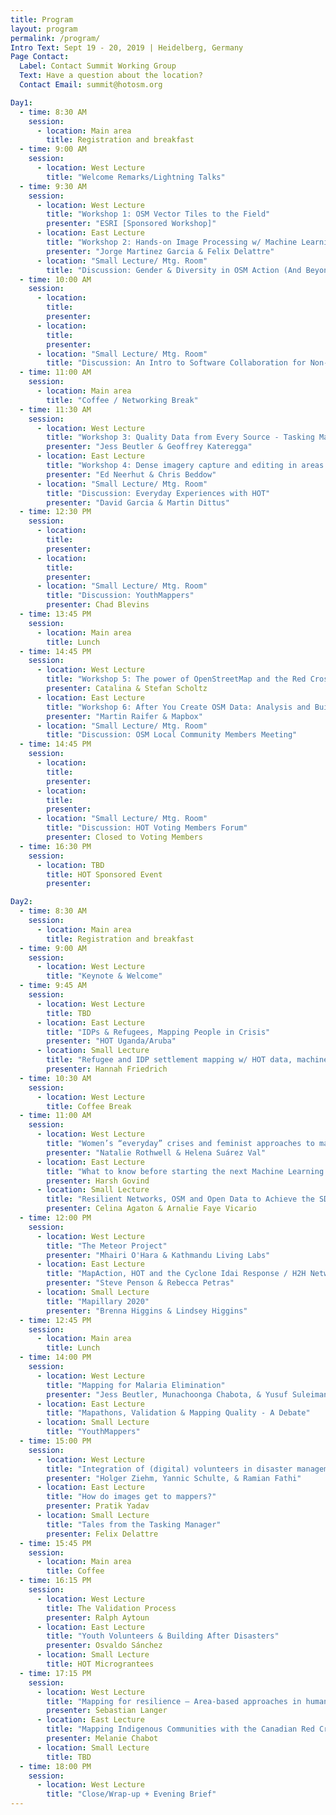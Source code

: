 ```yaml
---
title: Program
layout: program
permalink: /program/
Intro Text: Sept 19 - 20, 2019 | Heidelberg, Germany 
Page Contact:
  Label: Contact Summit Working Group
  Text: Have a question about the location?
  Contact Email: summit@hotosm.org

Day1:
  - time: 8:30 AM
    session:
      - location: Main area
        title: Registration and breakfast
  - time: 9:00 AM
    session:
      - location: West Lecture
        title: "Welcome Remarks/Lightning Talks"
  - time: 9:30 AM
    session:
      - location: West Lecture
        title: "Workshop 1: OSM Vector Tiles to the Field"
        presenter: "ESRI [Sponsored Workshop]"
      - location: East Lecture
        title: "Workshop 2: Hands-on Image Processing w/ Machine Learning for Humanitarian Action (And Beyond)"
        presenter: "Jorge Martinez Garcia & Felix Delattre"
      - location: "Small Lecture/ Mtg. Room"
        title: "Discussion: Gender & Diversity in OSM Action (And Beyond)"
  - time: 10:00 AM
    session:
      - location:
        title:
        presenter:
      - location: 
        title:
        presenter:
      - location: "Small Lecture/ Mtg. Room"
        title: "Discussion: An Intro to Software Collaboration for Non-Developers presenter: Wille Marcel & Ramya Ragupathy"
  - time: 11:00 AM
    session:
      - location: Main area
        title: "Coffee / Networking Break"
  - time: 11:30 AM
    session:
      - location: West Lecture
        title: "Workshop 3: Quality Data from Every Source - Tasking Manager & Mapathons"
        presenter: "Jess Beutler & Geoffrey Kateregga"
      - location: East Lecture
        title: "Workshop 4: Dense imagery capture and editing in areas with limited infrastructure"
        presenter: "Ed Neerhut & Chris Beddow"
      - location: "Small Lecture/ Mtg. Room"
        title: "Discussion: Everyday Experiences with HOT"
        presenter: "David Garcia & Martin Dittus"
  - time: 12:30 PM
    session:
      - location:
        title:
        presenter:
      - location:
        title:
        presenter:
      - location: "Small Lecture/ Mtg. Room"
        title: "Discussion: YouthMappers"
        presenter: Chad Blevins
  - time: 13:45 PM
    session:
      - location: Main area
        title: Lunch 
  - time: 14:45 PM
    session:
      - location: West Lecture
        title: "Workshop 5: The power of OpenStreetMap and the Red Cross and Red Crescent Movement to antizipate disasters"
        presenter: Catalina & Stefan Scholtz
      - location: East Lecture
        title: "Workshop 6: After You Create OSM Data: Analysis and Building with Services"
        presenter: "Martin Raifer & Mapbox"
      - location: "Small Lecture/ Mtg. Room"
        title: "Discussion: OSM Local Community Members Meeting"
  - time: 14:45 PM
    session:
      - location:
        title:
        presenter:
      - location:
        title:
        presenter:
      - location: "Small Lecture/ Mtg. Room"
        title: "Discussion: HOT Voting Members Forum"
        presenter: Closed to Voting Members
  - time: 16:30 PM
    session:
      - location: TBD
        title: HOT Sponsored Event
        presenter:

Day2:
  - time: 8:30 AM
    session:
      - location: Main area
        title: Registration and breakfast
  - time: 9:00 AM
    session:
      - location: West Lecture
        title: "Keynote & Welcome"
  - time: 9:45 AM
    session:
      - location: West Lecture
        title: TBD
      - location: East Lecture
        title: "IDPs & Refugees, Mapping People in Crisis"
        presenter: "HOT Uganda/Aruba"
      - location: Small Lecture
        title: "Refugee and IDP settlement mapping w/ HOT data, machine learning, and crowd-sourcing"
        presenter: Hannah Friedrich
  - time: 10:30 AM
    session:
      - location: West Lecture
        title: Coffee Break
  - time: 11:00 AM
    session:
      - location: West Lecture
        title: "Women’s “everyday” crises and feminist approaches to mapping and spatial methods"
        presenter: "Natalie Rothwell & Helena Suárez Val"
      - location: East Lecture
        title: "What to know before starting the next Machine Learning project?"
        presenter: Harsh Govind
      - location: Small Lecture
        title: "Resilient Networks, OSM and Open Data to Achieve the SDGs and MAPAbabae II- Mapathon for VAWmapPH"
        presenter: Celina Agaton & Arnalie Faye Vicario
  - time: 12:00 PM
    session:
      - location: West Lecture
        title: "The Meteor Project"
        presenter: "Mhairi O'Hara & Kathmandu Living Labs"
      - location: East Lecture
        title: "MapAction, HOT and the Cyclone Idai Response / H2H Networks"
        presenter: "Steve Penson & Rebecca Petras"
      - location: Small Lecture
        title: "Mapillary 2020"
        presenter: "Brenna Higgins & Lindsey Higgins"
  - time: 12:45 PM
    session:
      - location: Main area
        title: Lunch
  - time: 14:00 PM
    session:
      - location: West Lecture
        title: "Mapping for Malaria Elimination"
        presenter: "Jess Beutler, Munachoonga Chabota, & Yusuf Suleiman"
      - location: East Lecture
        title: "Mapathons, Validation & Mapping Quality - A Debate"
      - location: Small Lecture
        title: "YouthMappers"
  - time: 15:00 PM
    session:
      - location: West Lecture
        title: "Integration of (digital) volunteers in disaster management "
        presenter: "Holger Ziehm, Yannic Schulte, & Ramian Fathi"
      - location: East Lecture
        title: "How do images get to mappers?"
        presenter: Pratik Yadav
      - location: Small Lecture
        title: "Tales from the Tasking Manager"
        presenter: Felix Delattre
  - time: 15:45 PM
    session:
      - location: Main area
        title: Coffee
  - time: 16:15 PM
    session:
      - location: West Lecture
        title: The Validation Process
        presenter: Ralph Aytoun
      - location: East Lecture
        title: "Youth Volunteers & Building After Disasters"
        presenter: Osvaldo Sánchez
      - location: Small Lecture
        title: HOT Micrograntees
  - time: 17:15 PM
    session:
      - location: West Lecture
        title: "Mapping for resilience – Area-based approaches in humanitarian contexts"
        presenter: Sebastian Langer
      - location: East Lecture
        title: "Mapping Indigenous Communities with the Canadian Red Cross Missing Maps Pilot"
        presenter: Melanie Chabot
      - location: Small Lecture
        title: TBD
  - time: 18:00 PM
    session:
      - location: West Lecture
        title: "Close/Wrap-up + Evening Brief"
---
```

